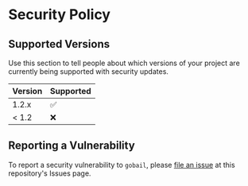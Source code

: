 # Security Policy

## Supported Versions

Use this section to tell people about which versions of your project are
currently being supported with security updates.

| Version | Supported          |
| ------- | ------------------ |
| 1.2.x   | :white_check_mark: |
| < 1.2   | :x:                |

## Reporting a Vulnerability

To report a security vulnerability to `gobail`,
please [file an issue](https://github.com/dnnrly/gobail/issues/new?assignees=&labels=&template=bug_report.md&title=)
at this repository's Issues page.


